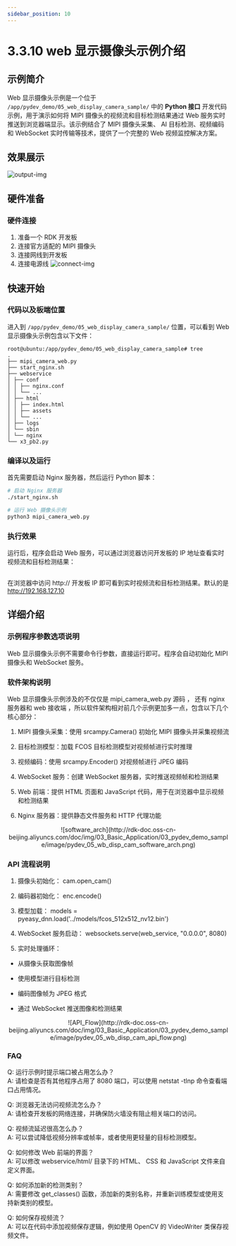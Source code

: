 ```yaml
---
sidebar_position: 10
---
```


# 3.3.10 web 显示摄像头示例介绍

## 示例简介
Web 显示摄像头示例是一个位于 `/app/pydev_demo/05_web_display_camera_sample/` 中的 **Python 接口** 开发代码示例，用于演示如何将 MIPI 摄像头的视频流和目标检测结果通过 Web 服务实时推送到浏览器端显示。该示例结合了 MIPI 摄像头采集、 AI 目标检测、视频编码和 WebSocket 实时传输等技术，提供了一个完整的 Web 视频监控解决方案。

## 效果展示
![output-img](http://rdk-doc.oss-cn-beijing.aliyuncs.com/doc/img/03_Basic_Application/03_pydev_demo_sample/image/pydev_05_runing.png)

## 硬件准备

### 硬件连接
1. 准备一个 RDK 开发板
2. 连接官方适配的 MIPI 摄像头
3. 连接网线到开发板
4. 连接电源线
![connect-img](http://rdk-doc.oss-cn-beijing.aliyuncs.com/doc/img/03_Basic_Application/03_pydev_demo_sample/image/pydev_05_hw_connect.png)


## 快速开始

### 代码以及板端位置
进入到 `/app/pydev_demo/05_web_display_camera_sample/` 位置，可以看到 Web 显示摄像头示例包含以下文件：
```
root@ubuntu:/app/pydev_demo/05_web_display_camera_sample# tree
.
├── mipi_camera_web.py
├── start_nginx.sh
├── webservice
│ ├── conf
│ │ ├── nginx.conf
│ │ └── ...
│ ├── html
│ │ ├── index.html
│ │ ├── assets
│ │ └── ...
│ ├── logs
│ └── sbin
│ └── nginx
└── x3_pb2.py
```


### 编译以及运行
首先需要启动 Nginx 服务器，然后运行 Python 脚本：
```bash
# 启动 Nginx 服务器
./start_nginx.sh

# 运行 Web 摄像头示例
python3 mipi_camera_web.py
```


### 执行效果

运行后，程序会启动 Web 服务，可以通过浏览器访问开发板的 IP 地址查看实时视频流和目标检测结果：

```
```

在浏览器中访问 http:// 开发板 IP 即可看到实时视频流和目标检测结果。默认的是 http://192.168.127.10

## 详细介绍

### 示例程序参数选项说明
Web 显示摄像头示例不需要命令行参数，直接运行即可。程序会自动初始化 MIPI 摄像头和 WebSocket 服务。


### 软件架构说明
Web 显示摄像头示例涉及的不仅仅是 mipi_camera_web.py 源码 ， 还有 nginx 服务器和 web 接收端 ，所以软件架构相对前几个示例更加多一点，包含以下几个核心部分：

1. MIPI 摄像头采集：使用 srcampy.Camera() 初始化 MIPI 摄像头并采集视频流

2. 目标检测模型：加载 FCOS 目标检测模型对视频帧进行实时推理

3. 视频编码：使用 srcampy.Encoder() 对视频帧进行 JPEG 编码

4. WebSocket 服务：创建 WebSocket 服务器，实时推送视频帧和检测结果

5. Web 前端：提供 HTML 页面和 JavaScript 代码，用于在浏览器中显示视频和检测结果

6. Nginx 服务器：提供静态文件服务和 HTTP 代理功能

<center>
![software_arch](http://rdk-doc.oss-cn-beijing.aliyuncs.com/doc/img/03_Basic_Application/03_pydev_demo_sample/image/pydev_05_wb_disp_cam_software_arch.png)
</center>

### API 流程说明

1. 摄像头初始化： cam.open_cam()

2. 编码器初始化： enc.encode()

3. 模型加载： models = pyeasy_dnn.load('../models/fcos_512x512_nv12.bin')

4. WebSocket 服务启动： websockets.serve(web_service, "0.0.0.0", 8080)

5. 实时处理循环：

- 从摄像头获取图像帧

- 使用模型进行目标检测

- 编码图像帧为 JPEG 格式

- 通过 WebSocket 推送图像和检测结果

<center>
![API_Flow](http://rdk-doc.oss-cn-beijing.aliyuncs.com/doc/img/03_Basic_Application/03_pydev_demo_sample/image/pydev_05_wb_disp_cam_api_flow.png)
</center>

### FAQ
Q: 运行示例时提示端口被占用怎么办？\
A: 请检查是否有其他程序占用了 8080 端口，可以使用 netstat -tlnp 命令查看端口占用情况。

Q: 浏览器无法访问视频流怎么办？\
A: 请检查开发板的网络连接，并确保防火墙没有阻止相关端口的访问。

Q: 视频流延迟很高怎么办？\
A: 可以尝试降低视频分辨率或帧率，或者使用更轻量的目标检测模型。

Q: 如何修改 Web 前端的界面？\
A: 可以修改 webservice/html/ 目录下的 HTML、 CSS 和 JavaScript 文件来自定义界面。

Q: 如何添加新的检测类别？\
A: 需要修改 get_classes() 函数，添加新的类别名称，并重新训练模型或使用支持新类别的模型。

Q: 如何保存视频流？\
A: 可以在代码中添加视频保存逻辑，例如使用 OpenCV 的 VideoWriter 类保存视频文件。



